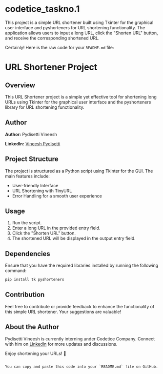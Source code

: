 # codetice_taskno.1
This project is a simple URL shortener built using Tkinter for the graphical user interface and pyshorteners for URL shortening functionality. The application allows users to input a long URL, click the "Shorten URL" button, and receive the corresponding shortened URL.

Certainly! Here is the raw code for your `README.md` file:


# URL Shortener Project

## Overview

This URL Shortener project is a simple yet effective tool for shortening long URLs using Tkinter for the graphical user interface and the pyshorteners library for URL shortening functionality.

## Author

**Author:** Pydisetti Vineesh

**LinkedIn:** [Vineesh Pydisetti](https://www.linkedin.com/in/vineesh-pydisetti-28464421b/)

## Project Structure

The project is structured as a Python script using Tkinter for the GUI. The main features include:

- User-friendly Interface
- URL Shortening with TinyURL
- Error Handling for a smooth user experience

## Usage

1. Run the script.
2. Enter a long URL in the provided entry field.
3. Click the "Shorten URL" button.
4. The shortened URL will be displayed in the output entry field.

## Dependencies

Ensure that you have the required libraries installed by running the following command:

```bash
pip install tk pyshorteners
```

## Contribution

Feel free to contribute or provide feedback to enhance the functionality of this simple URL shortener. Your suggestions are valuable!

## About the Author

Pydisetti Vineesh is currently interning under Codetice Company. Connect with him on [LinkedIn](https://www.linkedin.com/in/vineesh-pydisetti-28464421b/) for more updates and discussions.

Enjoy shortening your URLs! 🚀
```

You can copy and paste this code into your `README.md` file on GitHub.
